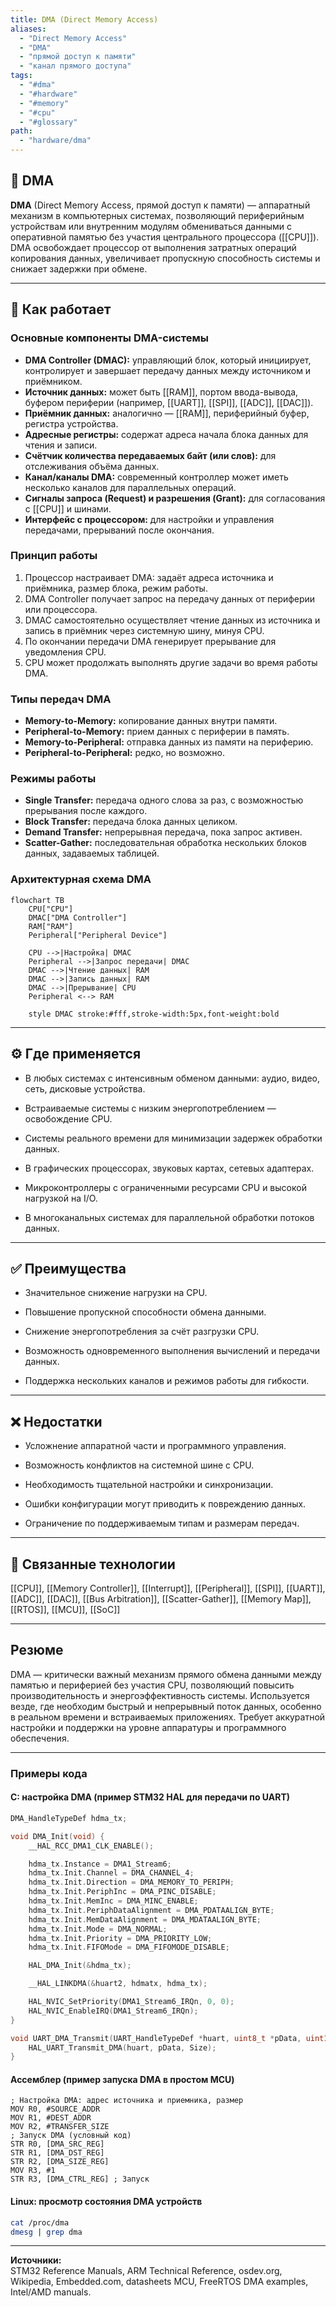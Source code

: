 ```yaml
---
title: DMA (Direct Memory Access)
aliases:
  - "Direct Memory Access"
  - "DMA"
  - "прямой доступ к памяти"
  - "канал прямого доступа"
tags:
  - "#dma"
  - "#hardware"
  - "#memory"
  - "#cpu"
  - "#glossary"
path:
  - "hardware/dma"
---
```


## 📌 DMA

**DMA** (Direct Memory Access, прямой доступ к памяти) — аппаратный механизм в компьютерных системах, позволяющий периферийным устройствам или внутренним модулям обмениваться данными с оперативной памятью без участия центрального процессора ([[CPU]]). DMA освобождает процессор от выполнения затратных операций копирования данных, увеличивает пропускную способность системы и снижает задержки при обмене.

---

## 🧠 Как работает

### Основные компоненты DMA-системы

- **DMA Controller (DMAC):** управляющий блок, который инициирует, контролирует и завершает передачу данных между источником и приёмником.
- **Источник данных:** может быть [[RAM]], портом ввода-вывода, буфером периферии (например, [[UART]], [[SPI]], [[ADC]], [[DAC]]).
- **Приёмник данных:** аналогично — [[RAM]], периферийный буфер, регистра устройства.
- **Адресные регистры:** содержат адреса начала блока данных для чтения и записи.
- **Счётчик количества передаваемых байт (или слов):** для отслеживания объёма данных.
- **Канал/каналы DMA:** современный контроллер может иметь несколько каналов для параллельных операций.
- **Сигналы запроса (Request) и разрешения (Grant):** для согласования с [[CPU]] и шинами.
- **Интерфейс с процессором:** для настройки и управления передачами, прерываний после окончания.

### Принцип работы

1. Процессор настраивает DMA: задаёт адреса источника и приёмника, размер блока, режим работы.
2. DMA Controller получает запрос на передачу данных от периферии или процессора.
3. DMAC самостоятельно осуществляет чтение данных из источника и запись в приёмник через системную шину, минуя CPU.
4. По окончании передачи DMA генерирует прерывание для уведомления CPU.
5. CPU может продолжать выполнять другие задачи во время работы DMA.

### Типы передач DMA

- **Memory-to-Memory:** копирование данных внутри памяти.
- **Peripheral-to-Memory:** прием данных с периферии в память.
- **Memory-to-Peripheral:** отправка данных из памяти на периферию.
- **Peripheral-to-Peripheral:** редко, но возможно.

### Режимы работы

- **Single Transfer:** передача одного слова за раз, с возможностью прерывания после каждого.
- **Block Transfer:** передача блока данных целиком.
- **Demand Transfer:** непрерывная передача, пока запрос активен.
- **Scatter-Gather:** последовательная обработка нескольких блоков данных, задаваемых таблицей.

### Архитектурная схема DMA

```mermaid
flowchart TB
    CPU["CPU"]
    DMAC["DMA Controller"]
    RAM["RAM"]
    Peripheral["Peripheral Device"]

    CPU -->|Настройка| DMAC
    Peripheral -->|Запрос передачи| DMAC
    DMAC -->|Чтение данных| RAM
    DMAC -->|Запись данных| RAM
    DMAC -->|Прерывание| CPU
    Peripheral <--> RAM

	style DMAC stroke:#fff,stroke-width:5px,font-weight:bold
````

---

## ⚙️ Где применяется

- В любых системах с интенсивным обменом данными: аудио, видео, сеть, дисковые устройства.
    
- Встраиваемые системы с низким энергопотреблением — освобождение CPU.
    
- Системы реального времени для минимизации задержек обработки данных.
    
- В графических процессорах, звуковых картах, сетевых адаптерах.
    
- Микроконтроллеры с ограниченными ресурсами CPU и высокой нагрузкой на I/O.
    
- В многоканальных системах для параллельной обработки потоков данных.
    

---

## ✅ Преимущества

- Значительное снижение нагрузки на CPU.
    
- Повышение пропускной способности обмена данными.
    
- Снижение энергопотребления за счёт разгрузки CPU.
    
- Возможность одновременного выполнения вычислений и передачи данных.
    
- Поддержка нескольких каналов и режимов работы для гибкости.
    

---

## ❌ Недостатки

- Усложнение аппаратной части и программного управления.
    
- Возможность конфликтов на системной шине с CPU.
    
- Необходимость тщательной настройки и синхронизации.
    
- Ошибки конфигурации могут приводить к повреждению данных.
    
- Ограничение по поддерживаемым типам и размерам передач.
    

---

## 🔗 Связанные технологии

[[CPU]], [[Memory Controller]], [[Interrupt]], [[Peripheral]], [[SPI]], [[UART]], [[ADC]], [[DAC]], [[Bus Arbitration]], [[Scatter-Gather]], [[Memory Map]], [[RTOS]], [[MCU]], [[SoC]]

---

## Резюме

DMA — критически важный механизм прямого обмена данными между памятью и периферией без участия CPU, позволяющий повысить производительность и энергоэффективность системы. Используется везде, где необходим быстрый и непрерывный поток данных, особенно в реальном времени и встраиваемых приложениях. Требует аккуратной настройки и поддержки на уровне аппаратуры и программного обеспечения.

---

### Примеры кода

#### C: настройка DMA (пример STM32 HAL для передачи по UART)

```c
DMA_HandleTypeDef hdma_tx;

void DMA_Init(void) {
    __HAL_RCC_DMA1_CLK_ENABLE();

    hdma_tx.Instance = DMA1_Stream6;
    hdma_tx.Init.Channel = DMA_CHANNEL_4;
    hdma_tx.Init.Direction = DMA_MEMORY_TO_PERIPH;
    hdma_tx.Init.PeriphInc = DMA_PINC_DISABLE;
    hdma_tx.Init.MemInc = DMA_MINC_ENABLE;
    hdma_tx.Init.PeriphDataAlignment = DMA_PDATAALIGN_BYTE;
    hdma_tx.Init.MemDataAlignment = DMA_MDATAALIGN_BYTE;
    hdma_tx.Init.Mode = DMA_NORMAL;
    hdma_tx.Init.Priority = DMA_PRIORITY_LOW;
    hdma_tx.Init.FIFOMode = DMA_FIFOMODE_DISABLE;

    HAL_DMA_Init(&hdma_tx);

    __HAL_LINKDMA(&huart2, hdmatx, hdma_tx);

    HAL_NVIC_SetPriority(DMA1_Stream6_IRQn, 0, 0);
    HAL_NVIC_EnableIRQ(DMA1_Stream6_IRQn);
}

void UART_DMA_Transmit(UART_HandleTypeDef *huart, uint8_t *pData, uint16_t Size) {
    HAL_UART_Transmit_DMA(huart, pData, Size);
}
```

#### Ассемблер (пример запуска DMA в простом MCU)

```assembly
; Настройка DMA: адрес источника и приемника, размер
MOV R0, #SOURCE_ADDR
MOV R1, #DEST_ADDR
MOV R2, #TRANSFER_SIZE
; Запуск DMA (условный код)
STR R0, [DMA_SRC_REG]
STR R1, [DMA_DST_REG]
STR R2, [DMA_SIZE_REG]
MOV R3, #1
STR R3, [DMA_CTRL_REG] ; Запуск
```

#### Linux: просмотр состояния DMA устройств

```bash
cat /proc/dma
dmesg | grep dma
```

---

**Источники:**  
STM32 Reference Manuals, ARM Technical Reference, osdev.org, Wikipedia, Embedded.com, datasheets MCU, FreeRTOS DMA examples, Intel/AMD manuals.